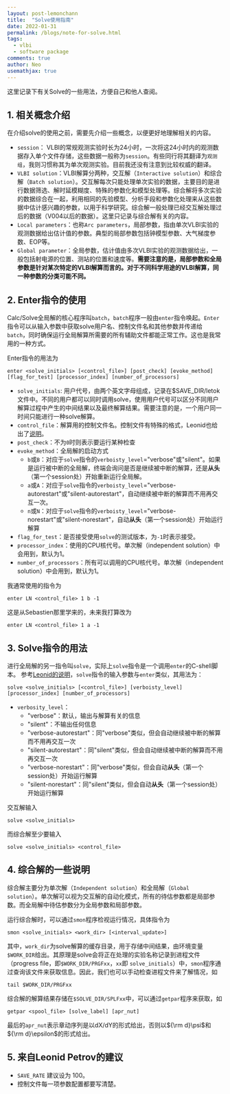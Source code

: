 ```yaml
---
layout: post-lemonchann
title:  "Solve使用指南"
date: 2022-01-31
permalink: /blogs/note-for-solve.html
tags:
  - vlbi 
  - software package
comments: true
author: Neo
usemathjax: true
---
```


这里记录下有关Solve的一些用法，方便自己和他人查阅。

<!-- more -->

## 1. 相关概念介绍

在介绍solve的使用之前，需要先介绍一些概念，以便更好地理解相关的内容。

- `session`： VLBI的常规观测实验时长为24小时，一次将这24小时内的观测数据存入单个文件存储，这些数据一般称为`session`。有些同行将其翻译为`观测组`，我则习惯称其为单次观测实验。目前我还没有注意到比较权威的翻译。
- `VLBI solution`：VLBI解算分两种，交互解（`Interactive solution`）和综合解（`Batch solution`）。交互解每次只能处理单次实验的数据，主要目的是进行数据筛选、解时延模糊度、特殊的参数化和模型处理等。综合解将多次实验的数据综合在一起，利用相同的先验模型、分析手段和参数化处理来从这些数据中估计感兴趣的参数，以用于科学研究。综合解一般处理已经交互解处理过后的数据（V004以后的数据）。这里只记录与综合解有关的内容。
- `Local parameters`：也称`Arc parameters`，局部参数，指由单次VLBI实验的观测数据给出估计值的参数。典型的局部参数包括钟模型参数、大气梯度参数、EOP等。
- `Global parameter`：全局参数，估计值由多次VLBI实验的观测数据给出，一般包括射电源的位置、测站的位置和速度等。**需要注意的是，局部参数和全局参数是针对某次特定的VLBI解算而言的。对于不同科学用途的VLBI解算，同一种参数的分类可能不同。**

## 2. Enter指令的使用

Calc/Solve全局解的核心程序叫`batch`，`batch`程序一般由`enter`指令唤起。`Enter`指令可以从输入参数中获取solve用户名、控制文件名和其他参数并传递给`batch`，同时确保运行全局解算所需要的所有辅助文件都能正常工作。这也是我常用的一种方式。

Enter指令的用法为

```
enter <solve_initials> [<control_file>] [post_check] [evoke_method] [flag_for_test] [processor_index] [number_of_processors]
```

- `solve_initials`: 用户代号，由两个英文字母组成，记录在$SAVE_DIR/letok文件中。不同的用户都可以同时调用solve，使用用户代号可以区分不同用户解算过程中产生的中间结果以及最终解算结果。需要注意的是，一个用户同一时间只能进行一种solve解算。
- `control_file`：解算用的控制文件名。控制文件有特殊的格式，Leonid也给出了[说明](http://astrogeo.org/psolve/doc/solve_guide_03.html)。
- `post_check`：不为`0`时则表示要运行某种检查
- `evoke_method`：全局解的启动方式
  - `b`或`B`：对应于`solve`指令的`verboisty_level`="verbose"或"silent"。如果是运行被中断的全局解，终端会询问是否是继续被中断的解算，还是**从头**（第一个session处）开始重新运行全局解。
  - `a`或`A`：对应于`solve`指令的`verboisty_level`="verbose-autorestart"或"silent-autorestart"，自动继续被中断的解算而不用再交互一次。
  - `n`或`N`：对应于`solve`指令的`verboisty_level`="verbose-norestart"或"silent-norestart"，自动**从头**（第一个session处）开始运行解算
- `flag_for_test`：是否接受使用`solve`的测试版本，为`-1`时表示接受。
- `processor_index`：使用的CPU核代号。单次解（independent solution）中会用到，默认为1。
- `number_of_processors`：所有可以调用的CPU核代号。单次解（independent solution）中会用到，默认为1。

我通常使用的指令为

```
enter LN <control_file> 1 b -1
```

这是从Sebastien那里学来的，未来我打算改为

```
enter LN <control_file> 1 a -1
```

## 3. Solve指令的用法

进行全局解的另一指令叫`solve`，实际上`solve`指令是一个调用`enter`的C-shell脚本。
参考[Leonid的说明](http://astrogeo.org/psolve/doc/solve_guide_02.html)，`solve`指令的输入参数与`enter`类似，其用法为：

```
solve <solve_initials> [<control_file>] [verboisty_level] [processor_index] [number_of_processors]
```

- `verbosity_level`：
  - "verbose"：默认，输出与解算有关的信息
  - "silent"：不输出任何信息
  - "verbose-autorestart"：同"verbose"类似，但会自动继续被中断的解算而不用再交互一次
  - "silent-autorestart"：同"silent"类似，但会自动继续被中断的解算而不用再交互一次
  - "verbose-norestart"：同"verbose"类似，但会自动**从头**（第一个session处）开始运行解算
  - "silent-norestart"：同"silent"类似，但会自动**从头**（第一个session处）开始运行解算

交互解输入

```
solve <solve_initials> 
```

而综合解至少要输入

```
solve <solve_initials> <control_file>
```

## 4. 综合解的一些说明

综合解主要分为单次解（`Independent solution`）和全局解（`Global solution`）。单次解可以视为交互解的自动化模式，所有的待估参数都是局部参数。而全局解中待估参数分为全局参数和局部参数。

运行综合解时，可以通过`smon`程序检视运行情况，具体指令为

```
smon <solve_initials> <work_dir> [<interval_update>]
```

其中，`work_dir`为solve解算的缓存目录，用于存储中间结果，由环境变量`$WORK_DIR`给出。其原理是solve会将正在处理的实验名称记录到进程文件（progress file，即`$WORK_DIR/PRGFxx`，`xx`即
`solve_initials`）中，`smon`程序通过查询该文件来获取信息。因此，我们也可以手动检查进程文件来了解情况，如

```
tail $WORK_DIR/PRGFxx
```

综合解的解算结果存储在`$SOLVE_DIR/SPLFxx`中，可以通过`getpar`程序来获取，如

```
getpar <spool_file> [solve_label] [apr_nut]
```

最后的`apr_nut`表示章动序列是以dX/dY的形式给出，否则以${\rm d}\psi$和${\rm d}\epsilon$的形式给出。

## 5. 来自Leonid Petrov的建议

- `SAVE_RATE` 建议设为 100。
- 控制文件每一项参数配置都要写清楚。
